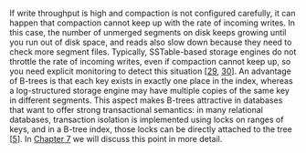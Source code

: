 If write throughput is high and compaction is not configured carefully, it can happen that
compaction cannot keep up with the rate of incoming writes. In this case, the number of unmerged
segments on disk keeps growing until you run out of disk space, and reads also slow down because
they need to check more segment files. Typically, SSTable-based storage engines do not throttle the
rate of incoming writes, even if compaction cannot keep up, so you need explicit monitoring to
detect this situation [[29](ch03.html#Cassandra1608),
[30](ch03.html#RocksDBTuning)]. An advantage of B-trees is that each key exists in exactly one place in the index, whereas a
log-structured storage engine may have multiple copies of the same key in different segments. This
aspect makes B-trees attractive in databases that want to offer strong transactional semantics: in
many relational databases, transaction isolation is implemented using locks on ranges of keys, and
in a B-tree index, those locks can be directly attached to the tree
[[5](ch03.html#Graefe2011kk)]. In
[Chapter 7](ch07.html#ch_transactions) we will discuss this point in more detail.